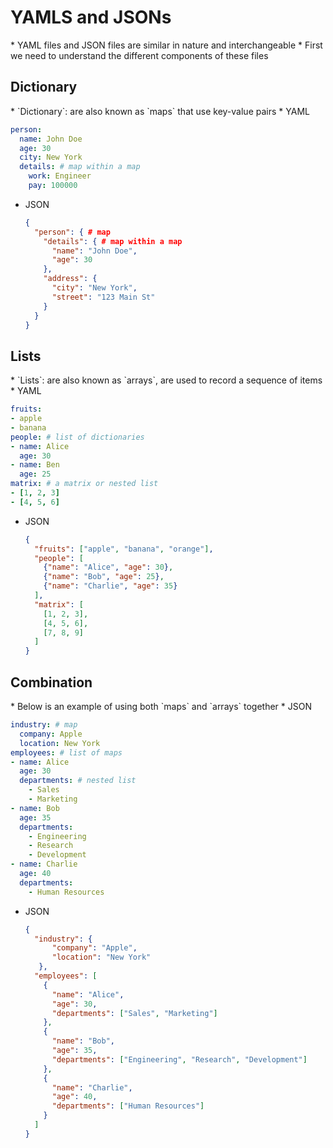 <h1>YAMLS and JSONs</h1>
* YAML files and JSON files are similar in nature and interchangeable
* First we need to understand the different components of these files

<h2>Dictionary</h2>
* `Dictionary`: are also known as `maps` that use key-value pairs
* YAML

  ```yml
  person:
    name: John Doe
    age: 30
    city: New York
    details: # map within a map
      work: Engineer
      pay: 100000
  ```

* JSON

  ```json
  {
    "person": { # map
      "details": { # map within a map
        "name": "John Doe",
        "age": 30
      },
      "address": {
        "city": "New York",
        "street": "123 Main St"
      }
    }
  }
  ```

<h2>Lists</h2>
* `Lists`: are also known as `arrays`, are used to record a sequence of items
* YAML

  ```yml
  fruits:
  - apple
  - banana
  people: # list of dictionaries
  - name: Alice
    age: 30
  - name: Ben
    age: 25
  matrix: # a matrix or nested list
  - [1, 2, 3]
  - [4, 5, 6]
  ```

* JSON

  ```json
  {
    "fruits": ["apple", "banana", "orange"],
    "people": [
      {"name": "Alice", "age": 30},
      {"name": "Bob", "age": 25},
      {"name": "Charlie", "age": 35}
    ],
    "matrix": [
      [1, 2, 3],
      [4, 5, 6],
      [7, 8, 9]
    ]
  }
  ```

<h2>Combination</h2>
* Below is an example of using both `maps` and `arrays` together
* JSON

  ```yaml
  industry: # map
    company: Apple
    location: New York
  employees: # list of maps
  - name: Alice 
    age: 30
    departments: # nested list
      - Sales
      - Marketing
  - name: Bob
    age: 35
    departments:
      - Engineering
      - Research
      - Development
  - name: Charlie
    age: 40
    departments:
      - Human Resources
```

* JSON

  ```json
  {
    "industry": {
        "company": "Apple",
        "location": "New York"
     },
    "employees": [
      {
        "name": "Alice",
        "age": 30,
        "departments": ["Sales", "Marketing"]
      },
      {
        "name": "Bob",
        "age": 35,
        "departments": ["Engineering", "Research", "Development"]
      },
      {
        "name": "Charlie",
        "age": 40,
        "departments": ["Human Resources"]
      }
    ]
  }
  ```

